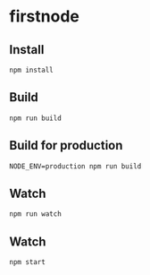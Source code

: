 # firstnode

## Install

    npm install

## Build

    npm run build

## Build for production

    NODE_ENV=production npm run build

## Watch

    npm run watch

## Watch

    npm start